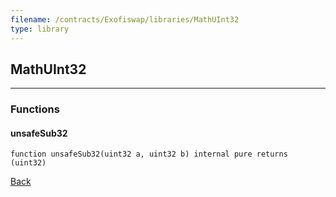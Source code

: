 ```yaml
---
filename: /contracts/Exofiswap/libraries/MathUInt32
type: library
---
```


## MathUInt32

***

### Functions

#### unsafeSub32

```solidity
function unsafeSub32(uint32 a, uint32 b) internal pure returns (uint32)
```

[Back](/index)